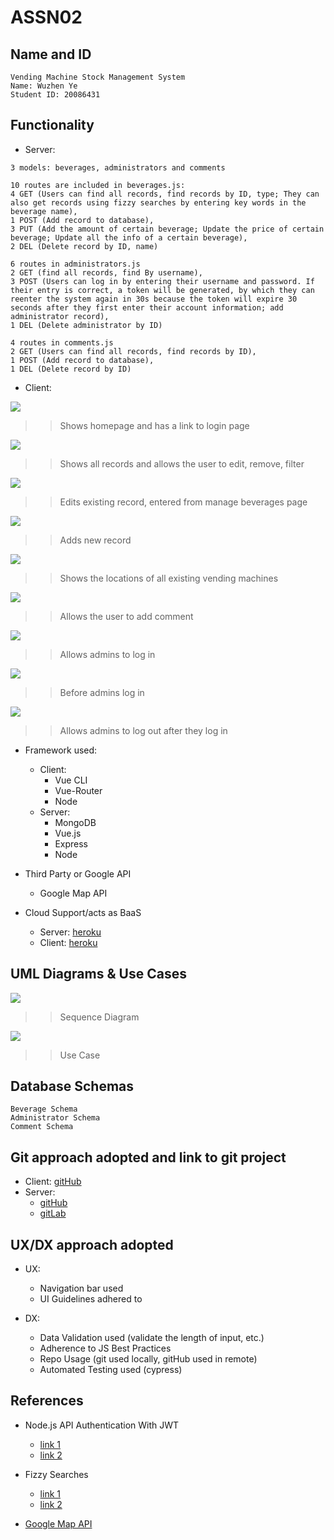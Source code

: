 # ASSN02

## Name and ID
```
Vending Machine Stock Management System
Name: Wuzhen Ye
Student ID: 20086431
```

## Functionality
- Server:
```
3 models: beverages, administrators and comments

10 routes are included in beverages.js:
4 GET (Users can find all records, find records by ID, type; They can also get records using fizzy searches by entering key words in the beverage name),
1 POST (Add record to database),
3 PUT (Add the amount of certain beverage; Update the price of certain beverage; Update all the info of a certain beverage),
2 DEL (Delete record by ID, name)

6 routes in administrators.js
2 GET (find all records, find By username),
3 POST (Users can log in by entering their username and password. If their entry is correct, a token will be generated, by which they can reenter the system again in 30s because the token will expire 30 seconds after they first enter their account information; add administrator record),
1 DEL (Delete administrator by ID)

4 routes in comments.js
2 GET (Users can find all records, find records by ID),
1 POST (Add record to database),
1 DEL (Delete record by ID)
```
- Client:


![][home]

>>Shows homepage and has a link to login page

![][beverages]

>>Shows all records and allows the user to edit, remove, filter

![][edit]

>>Edits existing record, entered from manage beverages page

![][add]

>>Adds new record

![][map]

>>Shows the locations of all existing vending machines

![][contact]

>>Allows the user to add comment

![][login]

>>Allows admins to log in

![][logout1]

>>Before admins log in

![][logout2]

>>Allows admins to log out after they log in


- Framework used:
	- Client:
		- Vue CLI
		- Vue-Router
		- Node
	- Server:
		- MongoDB
    	- Vue.js
    	- Express
    	- Node

- Third Party or Google API
	- Google Map API

- Cloud Support/acts as BaaS
    - Server: [heroku](https://assn01-prod.herokuapp.com/)
    - Client: [heroku](https://assn02-web.herokuapp.com/)

## UML Diagrams & Use Cases

![][sd]

>>Sequence Diagram

![][uc]

>>Use Case

## Database Schemas
```
Beverage Schema
Administrator Schema
Comment Schema
```

## Git approach adopted and link to git project
- Client: [gitHub](https://github.com/mrbrocco1i/ASSN02.git)
- Server:
	- [gitHub](https://github.com/mrbrocco1i/ASSN01.git)
	- [gitLab](https://gitlab.com/20086431/assn01-cicd.git)

## UX/DX approach adopted
- UX:
	- Navigation bar used
	- UI Guidelines adhered to

- DX:
	- Data Validation used (validate the length of input, etc.)
	- Adherence to JS Best Practices
	- Repo Usage (git used locally, gitHub used in remote)
	- Automated Testing used (cypress)


## References

- Node.js API Authentication With JWT
    - [link 1](https://www.npmjs.com/package/jsonwebtoken)
    - [link 2](https://youtu.be/7nafaH9SddU)

- Fizzy Searches
    - [link 1](https://mongoosejs.com/docs/api.html#model_Model.find)
    - [link 2](https://stackoverflow.com/questions/494035/how-do-you-use-a-variable-in-a-regular-expression)

- [Google Map API](https://developers.google.com/maps/gmp-get-started)



[home]: ./screenshots/home.png
[beverages]: ./screenshots/beverages.png
[edit]: ./screenshots/edit.png
[add]: ./screenshots/add.png
[map]: ./screenshots/map.png
[contact]: ./screenshots/contact.png
[login]: ./screenshots/login.png
[logout1]: ./screenshots/logout-beforeLogin.png
[logout2]: ./screenshots/logout-afterLogin.png
[sd]: ./sequence-diagram.png
[uc]: ./use-case.png
